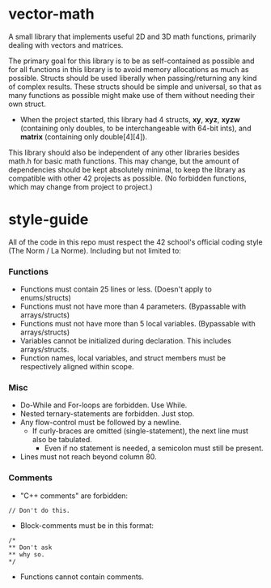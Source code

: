 # vector-math
A small library that implements useful 2D and 3D math functions, primarily dealing with vectors and matrices.

The primary goal for this library is to be as self-contained as possible and for all functions in this library is to avoid memory allocations as much as possible. Structs should be used liberally when passing/returning any kind of complex results. These structs should be simple and universal, so that as many functions as possible might make use of them without needing their own struct.
- When the project started, this library had 4 structs, **xy**, **xyz**, **xyzw** (containing only doubles, to be interchangeable with 64-bit ints), and **matrix** (containing only double[4][4]).

This library should also be independent of any other libraries besides math.h for basic math functions. This may change, but the amount of dependencies should be kept absolutely minimal, to keep the library as compatible with other 42 projects as possible. (No forbidden functions, which may change from project to project.)

# style-guide
All of the code in this repo must respect the 42 school's official coding style (The Norm / La Norme).
Including but not limited to:
### Functions
  - Functions must contain 25 lines or less. (Doesn't apply to enums/structs)
  - Functions must not have more than 4 parameters. (Bypassable with arrays/structs)
  - Functions must not have more than 5 local variables. (Bypassable with arrays/structs)
  - Variables cannot be initialized during declaration. This includes arrays/structs.
  - Function names, local variables, and struct members must be respectively aligned within scope.
### Misc
  - Do-While and For-loops are forbidden. Use While.
  - Nested ternary-statements are forbidden. Just stop.
  - Any flow-control must be followed by a newline.
    - If curly-braces are omitted (single-statement), the next line must also be tabulated.
      - Even if no statement is needed, a semicolon must still be present.
  - Lines must not reach beyond column 80.
### Comments
- "C++ comments" are forbidden:
```
// Don't do this.
```
- Block-comments must be in this format:
```
/*
** Don't ask
** why so.
*/
```
- Functions cannot contain comments.
